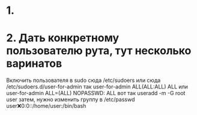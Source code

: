 # 1. 


# 2. Дать конкретному пользователю рута, тут несколько варинатов
Включить пользователя в sudo
сюда /etc/sudoers или сюда  /etc/sudoers.d/user-for-admin
так user-for-admin ALL(ALL:ALL) ALL или 
user-for-admin ALL=(ALL) NOPASSWD: ALL
вот так
useradd -m -G root user
затем, нужно изменить группу в /etc/passwd
user:x:0:0::/home/user:/bin/bash
